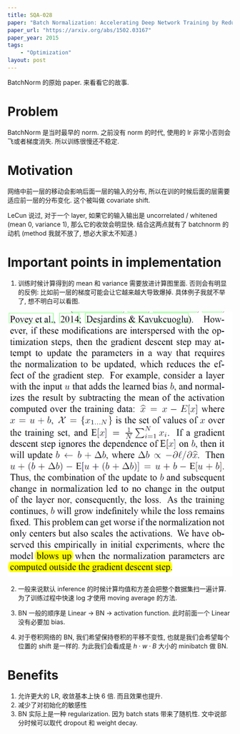 ```yaml
---
title: SQA-028
paper: "Batch Normalization: Accelerating Deep Network Training by Reducing Internal Covariate Shift"
paper_url: "https://arxiv.org/abs/1502.03167" 
paper_year: 2015
tags: 
    - "Optimization"
layout: post
---
```


BatchNorm 的原始 paper. 来看看它的故事.

# Problem

BatchNorm 是当时最早的 norm. 之前没有 norm 的时代, 使用的 lr 非常小否则会飞或者梯度消失. 所以训练很慢还不稳定. 

# Motivation

网络中前一层的移动会影响后面一层的输入的分布, 所以在训的时候后面的层需要适应前一层的分布变化. 这个被叫做 covariate shift. 

LeCun 说过, 对于一个 layer, 如果它的输入输出是 uncorrelated / whitened (mean 0, variance 1), 那么它的收敛会明显快. 结合这两点就有了 batchnorm 的动机 (method 我就不放了, 想必大家太不知道.)

# Important points in implementation

1. 训练时候计算得到的 mean 和 variance 需要放进计算图里面. 否则会有明显的反例: 比如前一层的梯度可能会让它越来越大导致爆掉. 具体例子我就不举了, 想不明白可以看图.

![image not found](/papers/SQA-028/computation_graph.png)

2. 一般来说默认 inference 的时候计算均值和方差会把整个数据集扫一遍计算. 为了训练过程中快速 log 才使用 moving average 的方法.

3. BN 一般的顺序是 Linear -> BN -> activation function. 此时前面一个 Linear 没有必要加 bias.

4. 对于卷积网络的 BN, 我们希望保持卷积的平移不变性, 也就是我们会希望每个位置的 shift 是一样的. 为此我们会看成是 $h\cdot w\cdot B$ 大小的 minibatch 做 BN.

# Benefits

1. 允许更大的 LR, 收敛基本上快 6 倍. 而且效果也提升.
2. 减少了对初始化的敏感性
3. BN 实际上是一种 regularization. 因为 batch stats 带来了随机性. 文中说部分时候可以取代 dropout 和 weight decay.